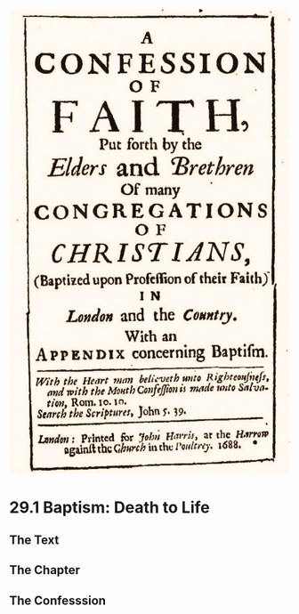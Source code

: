<img class="intro-right" src="art-1689.png">

# 29.1 Baptism: Death to Life

## The Text

## The Chapter

## The Confesssion

